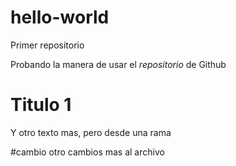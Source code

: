# hello-world
Primer repositorio

Probando la manera de usar el *repositorio* de Github


# Titulo 1
Y otro texto mas, pero desde una rama

#cambio
otro cambios mas al archivo